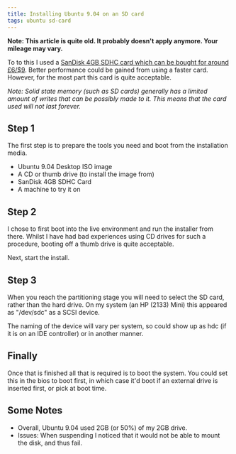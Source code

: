 ```yaml
---
title: Installing Ubuntu 9.04 on an SD card
tags: ubuntu sd-card
---
```


**Note: This article is quite old. It probably doesn't apply anymore. Your
mileage may vary.**

<p>To to this I used a <a href="https://www.amazon.co.uk/gp/product/B000WQKOQM?ie=UTF8&amp;tag=nisbl-21&amp;linkCode=as2&amp;camp=1634&amp;creative=19450&amp;creativeASIN=B000WQKOQM">SanDisk 4GB SDHC card which can be bought for around £6/$9</a>. Better performance could be gained from using a faster card. However, for the most part this card is quite acceptable.</p>

<p><em>Note: Solid state memory (such as SD cards) generally has a limited amount of writes that can be possibly made to it. This means that the card used will not last forever.</em></p>

<h2>Step 1</h2>

<p>The first step is to prepare the tools you need and boot from the installation media.</p>

<ul>
	<li>Ubuntu 9.04 Desktop ISO image</li>
	<li>A CD or thumb drive (to install the image from)</li>
	<li>SanDisk 4GB SDHC Card</li>
	<li>A machine to try it on</li>
</ul>

<h2>Step 2</h2>

<p>I chose to first boot into the live environment and run the installer from there. Whilst I have had bad experiences using CD drives for such a procedure, booting off a thumb drive is quite acceptable.</p>

<p>Next, start the install.</p>

<h2>Step 3</h2>

<p>When you reach the partitioning stage you will need to select the SD card, rather than the hard drive. On my system (an HP (2133) Mini) this appeared as "/dev/sdc" as a SCSI device.</p>

<p>The naming of the device will vary per system, so could show up as hdc (if it is on an IDE controller) or in another manner.</p>

<h2>Finally</h2>

<p>Once that is finished all that is required is to boot the system. You could set this in the bios to boot first, in which case it'd boot if an external drive is inserted first, or pick at boot time.</p>

<h2>Some Notes</h2>

<ul>
	<li>Overall, Ubuntu 9.04 used 2GB (or 50%) of my 2GB drive.</li>
	<li>Issues: When suspending I noticed that it would not be able to mount the disk, and thus fail.</li>
</ul>


